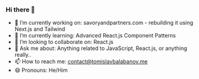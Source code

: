 ### Hi there 👋

- 🔭 I’m currently working on: savoryandpartners.com - rebuilding it using Next.js and Tailwind
- 🌱 I’m currently learning: Advanced React.js Component Patterns
- 👯 I’m looking to collaborate on: React.js
- 💬 Ask me about: Anything related to JavaScript, React.js, or anything really..
- 📫 How to reach me: [contact@tomislavbalabanov.me](contact@tomislavbalabanov.me)
- 😄 Pronouns: He/Him
